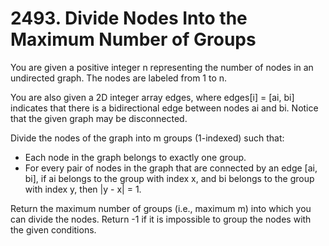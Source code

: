 # 2493. Divide Nodes Into the Maximum Number of Groups

You are given a positive integer n representing the number of nodes in an undirected graph. The nodes are labeled from 1 to n.

You are also given a 2D integer array edges, where edges[i] = [ai, bi] indicates that there is a bidirectional edge between nodes ai and bi. Notice that the given graph may be disconnected.

Divide the nodes of the graph into m groups (1-indexed) such that:

 * Each node in the graph belongs to exactly one group.
 * For every pair of nodes in the graph that are connected by an edge [ai, bi], if ai belongs to the group with index x, and bi belongs to the group with index y, then |y - x| = 1.

Return the maximum number of groups (i.e., maximum m) into which you can divide the nodes. Return -1 if it is impossible to group the nodes with the given conditions.
